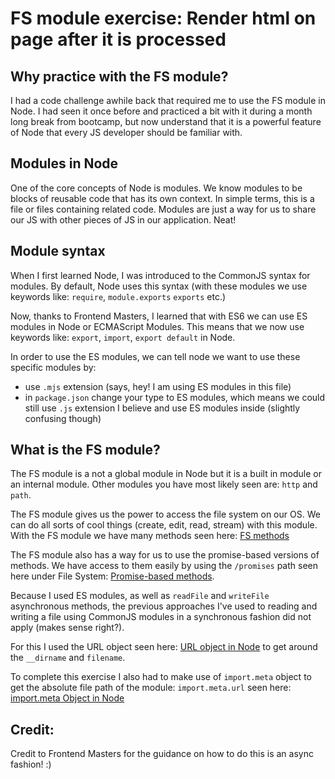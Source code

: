 # FS module exercise: Render html on page after it is processed

## Why practice with the FS module?

I had a code challenge awhile back that required me to use the FS module in Node. I had seen it once before and practiced a bit with it during a month long break from bootcamp, but now understand that it is a powerful feature of Node that every JS developer should be familiar with.

## Modules in Node

One of the core concepts of Node is modules. We know modules to be blocks of reusable code that has its own context. In simple terms, this is a file or files containing related code. Modules are just a way for us to share our JS with other pieces of JS in our application. Neat!

## Module syntax

When I first learned Node, I was introduced to the CommonJS syntax for modules. By default, Node uses this syntax (with these modules we use keywords like: `require`, `module.exports` `exports` etc.)

Now, thanks to Frontend Masters, I learned that with ES6 we can use ES modules in Node or ECMAScript Modules. This means that we now use keywords like: `export`, `import`, `export default` in Node.

In order to use the ES modules, we can tell node we want to use these specific modules by:

- use `.mjs` extension (says, hey! I am using ES modules in this file)
- in `package.json` change your type to ES modules, which means we could still use `.js` extension I believe and use ES modules inside (slightly confusing though)

## What is the FS module?

The FS module is a not a global module in Node but it is a built in module or an internal module. Other modules you have most likely seen are: `http` and `path`.

The FS module gives us the power to access the file system on our OS. We can do all sorts of cool things (create, edit, read, stream) with this module.
With the FS module we have many methods seen here: [FS methods](https://nodejs.org/api/fs.html)

The FS module also has a way for us to use the promise-based versions of methods. We have access to them easily by using the `/promises` path seen here under File System: [Promise-based methods](https://nodejs.org/api/fs.html#promise-example).

Because I used ES modules, as well as `readFile` and `writeFile` asynchronous methods, the previous approaches I've used to reading and writing a file using CommonJS modules in a synchronous fashion did not apply (makes sense right?).

For this I used the URL object seen here: [URL object in Node](https://nodejs.org/api/url.html#new-urlinput-base) to get around the `__dirname` and `filename`.

To complete this exercise I also had to make use of `import.meta` object to get the absolute file path of the module: `import.meta.url` seen here:
[import.meta Object in Node](https://nodejs.org/docs/latest-v15.x/api/esm.html#esm_import_meta)

## Credit:

Credit to Frontend Masters for the guidance on how to do this is an async fashion! :)